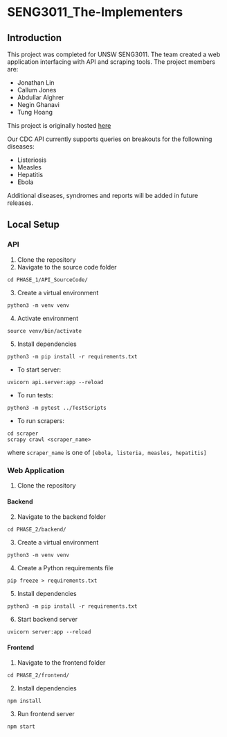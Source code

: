 # SENG3011_The-Implementers

## Introduction

This project was completed for UNSW SENG3011. The team created a web application interfacing with API and scraping tools.
The project members are:
- Jonathan Lin
- Callum Jones
- Abdullar Alghrer
- Negin Ghanavi
- Tung Hoang

This project is originally hosted [here](https://github.com/callum-jones19/SENG3011_The-Implementers)

Our CDC API currently supports queries on breakouts for the followning diseases:
- Listeriosis
- Measles
- Hepatitis
- Ebola

Additional diseases, syndromes and reports will be added in future releases.

## Local Setup
### API
1. Clone the repository
2. Navigate to the source code folder
```
cd PHASE_1/API_SourceCode/
```
3. Create a virtual environment
```
python3 -m venv venv
```
4. Activate environment
```
source venv/bin/activate
```
5. Install dependencies
```
python3 -m pip install -r requirements.txt 
```
- To start server:
```
uvicorn api.server:app --reload
```
- To run tests:
```
python3 -m pytest ../TestScripts
```
- To run scrapers:
```
cd scraper
scrapy crawl <scraper_name>
```
where ```scraper_name``` is one of ```[ebola, listeria, measles, hepatitis]```
### Web Application
1. Clone the repository
#### Backend
2. Navigate to the backend folder
```
cd PHASE_2/backend/
```
3. Create a virtual environment
```
python3 -m venv venv
```
4. Create a Python requirements file
```
pip freeze > requirements.txt
```
5. Install dependencies
```
python3 -m pip install -r requirements.txt 
```
6. Start backend server
```
uvicorn server:app --reload
```
#### Frontend
1. Navigate to the frontend folder
```
cd PHASE_2/frontend/
```
2. Install dependencies
```
npm install
```
3. Run frontend server
```
npm start
```
